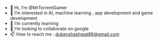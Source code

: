 - 👋 Hi, I’m @MrTorrentGamer
- 👀 I’m interested in AI, machine learning , app development and game development
- 🌱 I’m currently learning 
- 💞️ I’m looking to collaborate on google
- 📫 How to reach me : dubeyshashwat86@gmail.com

<!---
MrTorrentGamer/MrTorrentGamer is a ✨ special ✨ repository because its `README.md` (this file) appears on your GitHub profile.
You can click the Preview link to take a look at your changes.
--->
